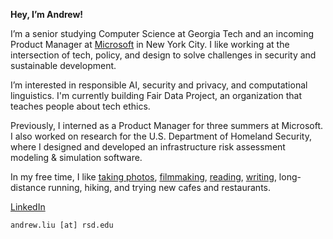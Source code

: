 **Hey, I’m Andrew!**

I’m a senior studying Computer Science at Georgia Tech and an incoming Product Manager at [Microsoft](https://www.microsoft.com/) in New York City. I like working at the intersection of tech, policy, and design to solve challenges in security and sustainable development. 

I’m interested in responsible AI, security and privacy, and computational linguistics. I'm currently building Fair Data Project, an organization that teaches people about tech ethics.

Previously, I interned as a Product Manager for three summers at Microsoft. I also worked on research for the U.S. Department of Homeland Security, where I designed and developed an infrastructure risk assessment modeling & simulation software.

In my free time, I like [taking photos](https://www.instagram.com/shirlingpics/), [filmmaking](https://www.youtube.com/c/shirlingxu), [reading](https://www.goodreads.com/user/show/55404997-shirling-xu), [writing](https://medium.com/@shirlingxu), long-distance running, hiking, and trying new cafes and restaurants.

[LinkedIn](http://linkedin.com/in/shirlingxu/)

```
andrew.liu [at] rsd.edu
```